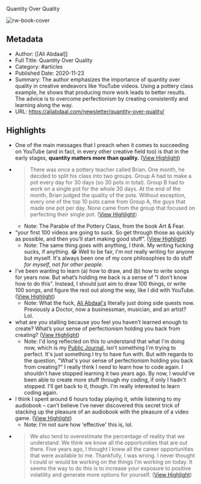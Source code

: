 Quantity Over Quality

![rw-book-cover](https://aliabdaal.com/wp-content/uploads/2023/02/ali-abdaal-ultimate-guide-to-youtube-camera-confidence.jpg)

## Metadata
- Author: [[Ali Abdaal]]
- Full Title: Quantity Over Quality
- Category: #articles
- Published Date: 2020-11-23
- Summary: The author emphasizes the importance of quantity over quality in creative endeavors like YouTube videos. Using a pottery class example, he shows that producing more work leads to better results. The advice is to overcome perfectionism by creating consistently and learning along the way.
- URL: https://aliabdaal.com/newsletter/quantity-over-quality/

## Highlights
- One of the main messages that I preach when it comes to succeeding on YouTube (and in fact, in every other creative field too) is that in the early stages, **quantity matters more than quality.** ([View Highlight](https://read.readwise.io/read/01hwvwv9derwk09v035cwa110v))
- > There was once a pottery teacher called Brian. One month, he decided to split his class into two groups. Group A had to make a pot every day for 30 days (so 30 pots in total). Group B had to work on a single pot for the whole 30 days.
  > At the end of the month, Brian judged the quality of the pots. Without exception, every one of the top 10 pots came from Group A, the guys that made one pot per day. None came from the group that focused on perfecting their single pot. ([View Highlight](https://read.readwise.io/read/01hwvwxvpz14vv8e8t32cz2p68))
    - Note: The Parable of the Pottery Class, from the book Art & Fear.
- “your first 100 videos are going to suck. So get through those as quickly as possible, and then you’ll start making good stuff”. ([View Highlight](https://read.readwise.io/read/01hwvwz27r8ppcj8y2s0zee4ds))
    - Note: The same thing goes with anything, I think. My writing fucking sucks, if anything. 😂
      Well to be fair, I'm not really writing for anyone but myself. It's always been one of my core philosophies to do stuff *for myself*, not *for other people*.
- I’ve been wanting to learn (a) how to draw, and (b) how to write songs for years now. But what’s holding me back is a sense of “I don’t know how to do this”.
  Instead, I should just aim to draw 100 things, or write 100 songs, and figure the rest out along the way, like I did with YouTube. ([View Highlight](https://read.readwise.io/read/01hwvx5xh01x3m4qy6qtzcxd2j))
    - Note: What the fuck, [Ali Abdaal's](https://aliabdaal.com/) literally just doing side quests now.
      Previously a Doctor, now a businessman, musician, and an artist? Lol.
- what are you stalling because you feel you haven’t learned enough to create? What’s your sense of perfectionism holding you back from creating? ([View Highlight](https://read.readwise.io/read/01hwvx6dfbe10fd5esm58nxdw0))
    - Note: I'd long reflected on this to understand that what I'm doing now, which is my [Public Journal](https://theianaquino.github.io/public-journal/), isn't something I'm trying to perfect. It's just something I try to have fun with.
      But with regards to the question, "What's your sense of perfectionism holding you back from creating?" I really think I *need* to learn how to code again. I shouldn't have stopped learning it two years ago. 
      By now, I would've been able to create more stuff through my coding, if only I hadn't stopped.
      I'll get back to it, though. I'm really interested to learn coding again.
- I think I spent around 6 hours today playing it, while listening to my audiobook – can’t believe I’ve never discovered this secret trick of stacking up the pleasure of an audiobook with the pleasure of a video game. ([View Highlight](https://read.readwise.io/read/01hwvxcxzk0hyatc6e51ftv6f9))
    - Note: I'm not sure how 'effective' this is, lol.
- > We also tend to overestimate the percentage of reality that we understand. We think we know all the opportunities that are out there. Five years ago, I thought I knew all the career opportunities that were available to me. Thankfully, I was wrong.
  > I never thought I could or would be working on the things I’m working on today.
  > It seems the way to do this is to increase your exposure to positive volatility and generate more options for yourself. ([View Highlight](https://read.readwise.io/read/01hwvxfhgyfaq8h602p2wv6k4m))
